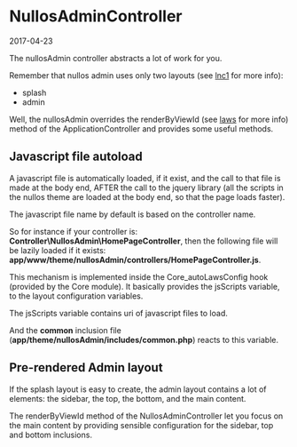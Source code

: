 NullosAdminController
========================
2017-04-23


The nullosAdmin controller abstracts a lot of work for you.

Remember that nullos admin uses only two layouts (see [lnc1](https://github.com/lingtalfi/layout-naming-conventions#lnc_1) for more info):

- splash
- admin

Well, the nullosAdmin overrides the renderByViewId (see [laws](https://github.com/lingtalfi/laws) for more info) method of the ApplicationController and provides
some useful methods.




Javascript file autoload
----------------------

A javascript file is automatically loaded, if it exist, and the call to that file is made
at the body end, AFTER the call to the jquery library (all the scripts in the nullos theme
are loaded at the body end, so that the page loads faster).
    
The javascript file name by default is based on the controller name.

So for instance if your controller is: **Controller\NullosAdmin\HomePageController**,
then the following file will be lazily loaded if it exists: **app/www/theme/nullosAdmin/controllers/HomePageController.js**.


This mechanism is implemented inside the Core_autoLawsConfig hook (provided by the Core module).
It basically provides the jsScripts variable, to the layout configuration variables.
 
The jsScripts variable contains uri of javascript files to load. 

And the **common** inclusion file (**app/theme/nullosAdmin/includes/common.php**) reacts to this variable.  




Pre-rendered Admin layout
------------------------------

If the splash layout is easy to create,
the admin layout contains a lot of elements: the sidebar, the top, the bottom, and the main content.

The renderByViewId method of the NullosAdminController let you focus on the main content by providing sensible 
configuration for the sidebar, top and bottom inclusions.

    
    

